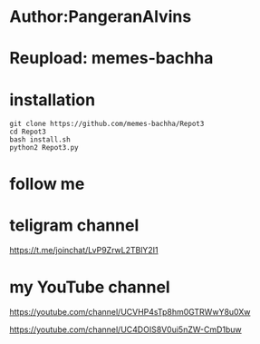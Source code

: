 # Author:PangeranAlvins
# Reupload: memes-bachha
# installation

```
git clone https://github.com/memes-bachha/Repot3
cd Repot3
bash install.sh
python2 Repot3.py

```
# follow me
# teligram channel
https://t.me/joinchat/LvP9ZrwL2TBlY2I1
# my YouTube channel
https://youtube.com/channel/UCVHP4sTp8hm0GTRWwY8u0Xw

https://youtube.com/channel/UC4DOIS8V0ui5nZW-CmD1buw
